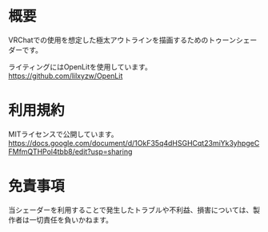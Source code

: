 # 概要
VRChatでの使用を想定した極太アウトラインを描画するためのトゥーンシェーダーです。

ライティングにはOpenLitを使用しています。
https://github.com/lilxyzw/OpenLit


# 利用規約
MITライセンスで公開しています。
https://docs.google.com/document/d/1OkF35q4dHSGHCqt23miYk3yhpgeCFMfmQTHPol4tbb8/edit?usp=sharing


# 免責事項
当シェーダーを利用することで発生したトラブルや不利益、損害については、製作者は一切責任を負いかねます。
